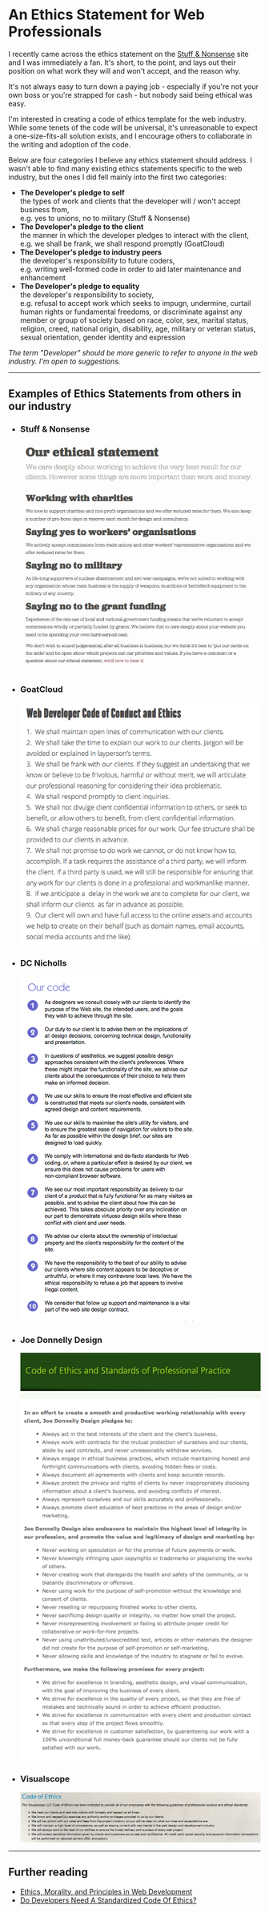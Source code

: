 # An Ethics Statement for Web Professionals

I recently came across the ethics statement on the <a href="http://stuffandnonsense.co.uk/ethics">Stuff &amp; Nonsense</a> site and I was immediately a fan. It's short, to the point, and lays out their position on what work they will and won't accept, and the reason why.

It's not always easy to turn down a paying job - especially if you're not your own boss or you're strapped for cash - but nobody said being ethical was easy.

I'm interested in creating a code of ethics template for the web industry. While some tenets of the code will be universal, it's unreasonable to expect a one-size-fits-all solution exists, and I encourage others to collaborate in the writing and adoption of the code.

Below are four categories I believe any ethics statement should address. I wasn't able to find many existing ethics statements specific to the web industry, but the ones I did fell mainly into the first two categories:

- **The Developer's pledge to self**  
    the types of work and clients that the developer will / won't accept business from,  
    e.g. yes to unions, no to military (Stuff &amp; Nonsense)
- **The Developer's pledge to the client**  
    the manner in which the developer pledges to interact with the client,  
    e.g. we shall be frank, we shall respond promptly (GoatCloud)
- **The Developer's pledge to industry peers**  
    the developer's responsibility to future coders,<br>
    e.g. writing well-formed code in order to aid later maintenance and enhancement
- **The Developer's pledge to equality**  
    the developer's responsibility to society,  
    e.g. refusal to accept work which seeks to impugn, undermine, curtail human rights or fundamental freedoms, or discriminate against any member or group of society based on race, color, sex, marital status, religion, creed, national origin, disability, age, military or veteran status, sexual orientation, gender identity and expression

*The term "Developer" should be more generic to refer to anyone in the web industry. I'm open to suggestions.*

<hr>

## Examples of Ethics Statements from others in our industry

- ### Stuff &amp; Nonsense
  ![Stuff & Nonsense ethical statement](https://github.com/awestmoreland/web-ethics/raw/master/images/stuffandnonsense.png "Click to visit original")

- ### GoatCloud
  ![GoatCloud code of conduct and ethics](https://github.com/awestmoreland/web-ethics/raw/master/images/goatcloud.png "Click to visit original")

- ### DC Nicholls
  ![DC Nicholls code](https://github.com/awestmoreland/web-ethics/raw/master/images/dcnicholls.png "Click to visit original")

- ### Joe Donnelly Design
  ![Joe Donnelly Design code of ethics and standards of professional practice](https://github.com/awestmoreland/web-ethics/raw/master/images/JoeDonnellyDesign.png "Click to visit original")

- ### Visualscope
  ![Visualscope code of ethics](https://github.com/awestmoreland/web-ethics/raw/master/images/visualscope.png "Click to visit original")

<hr>

## Further reading

- <a href="http://pm4web.blogspot.com/2009/04/ethics-morality-and-principles-in-web.html">Ethics, Morality, and Principles in Web Development</a>
- <a href="http://www.fastcolabs.com/3022968/do-developers-need-a-standardized-code-of-ethics">Do Developers Need A Standardized Code Of Ethics?</a>
